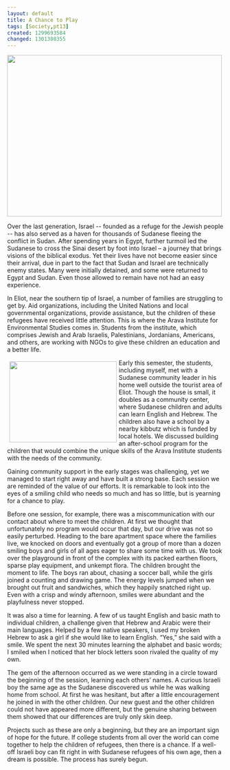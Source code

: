 ```yaml
---
layout: default
title: A Chance to Play
tags: [Society,pt13]
created: 1299693584
changed: 1301308355
---
```

<p>
	<img alt="" src="/files/5433335577_27be940537.jpg" style="width: 500px; height: 375px; " /></p>
<p>
	Over the last generation, Israel -- founded as a refuge for the Jewish people -- has also served as a haven for thousands of Sudanese fleeing the conflict in Sudan. After spending years in Egypt, further turmoil led the Sudanese to cross the Sinai desert by foot into Israel &ndash; a journey that brings visions of the biblical exodus. Yet their lives have not become easier since their arrival, due in part to the fact that Sudan and Israel are technically enemy states. Many were initially detained, and some were returned to Egypt and Sudan. Even those allowed to remain have not had an easy experience.</p>
<p>
	In Eliot, near the southern tip of Israel, a number of families are struggling to get by. Aid organizations, including the United Nations and local governmental organizations, provide assistance, but the children of these refugees have received little attention. This is where the Arava Institute for Environmental Studies comes in. Students from the institute, which comprises Jewish and Arab Israelis, Palestinians, Jordanians, Americans, and others, are working with NGOs to give these children an education and a better life.</p>
<p>
	<img alt="" src="/files/5433946998_686f3552e0.jpg" style="margin-left: 5px; margin-right: 5px; margin-top: 5px; margin-bottom: 5px; float: left; width: 250px; height: 188px; " />Early this semester, the students, including myself, met with a Sudanese community leader in his home well outside the tourist area of Eliot. Though the house is small, it doubles as a community center, where Sudanese children and adults can learn English and Hebrew. The children also have a school by a nearby kibbutz which is funded by local hotels. We discussed building an after-school program for the children that would combine the unique skills of the Arava Institute students with the needs of the community.</p>
<p>
	Gaining community support in the early stages was challenging, yet we managed to start right away and have built a strong base. Each session we are reminded of the value of our efforts. It is remarkable to look into the eyes of a smiling child who needs so much and has so little, but is yearning for a chance to play.</p>
<p>
	Before one session, for example, there was a miscommunication with our contact about where to meet the children. At first we thought that unfortunately no program would occur that day, but our drive was not so easily perturbed. Heading to the bare apartment space where the families live, we knocked on doors and eventually got a group of more than a dozen smiling boys and girls of all ages eager to share some time with us. We took over the playground in front of the complex with its packed earthen floors, sparse play equipment, and unkempt flora. The children brought the moment to life. The boys ran about, chasing a soccer ball, while the girls joined a counting and drawing game. The energy levels jumped when we brought out fruit and sandwiches, which they happily snatched right up. Even with a crisp and windy afternoon, smiles were abundant and the playfulness never stopped.</p>
<p>
	It was also a time for learning. A few of us taught English and basic math to individual children, a challenge given that Hebrew and Arabic were their main languages. Helped by a few native speakers, I used my broken Hebrew to ask a girl if she would like to learn English. &ldquo;Yes,&rdquo; she said with a smile. We spent the next 30 minutes learning the alphabet and basic words; I smiled when I noticed that her block letters soon rivaled the quality of my own.</p>
<p>
	The gem of the afternoon occurred as we were standing in a circle toward the beginning of the session, learning each others&rsquo; names. A curious Israeli boy the same age as the Sudanese discovered us while he was walking home from school. At first he was hesitant, but after a little encouragement he joined in with the other children. Our new guest and the other children could not have appeared more different, but the genuine sharing between them showed that our differences are truly only skin deep.</p>
<p>
	Projects such as these are only a beginning, but they are an important sign of hope for the future. If college students from all over the world can come together to help the children of refugees, then there is a chance. If a well-off Israeli boy can fit right in with Sudanese refugees of his own age, then a dream is possible. The process has surely begun.</p>
